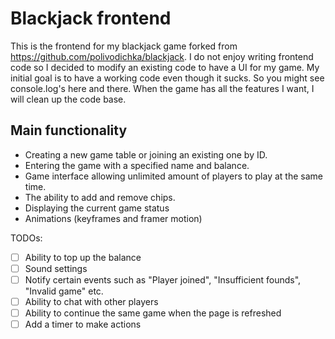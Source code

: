 # Blackjack frontend

This is the frontend for my blackjack game forked from https://github.com/polivodichka/blackjack. I do not enjoy writing frontend code so I decided to modify an existing code to have a UI for my game. My initial goal is to have a working code even though it sucks. So you might see console.log's here and there. When the game has all the features I want, I will clean up the code base.

## Main functionality

- Creating a new game table or joining an existing one by ID.
- Entering the game with a specified name and balance.
- Game interface allowing unlimited amount of players to play at the same time.
- The ability to add and remove chips.
- Displaying the current game status
- Animations (keyframes and framer motion)


TODOs: 
- [ ] Ability to top up the balance
- [ ] Sound settings
- [ ] Notify certain events such as "Player joined", "Insufficient founds", "Invalid game" etc.
- [ ] Ability to chat with other players
- [ ] Ability to continue the same game when the page is refreshed
- [ ] Add a timer to make actions
